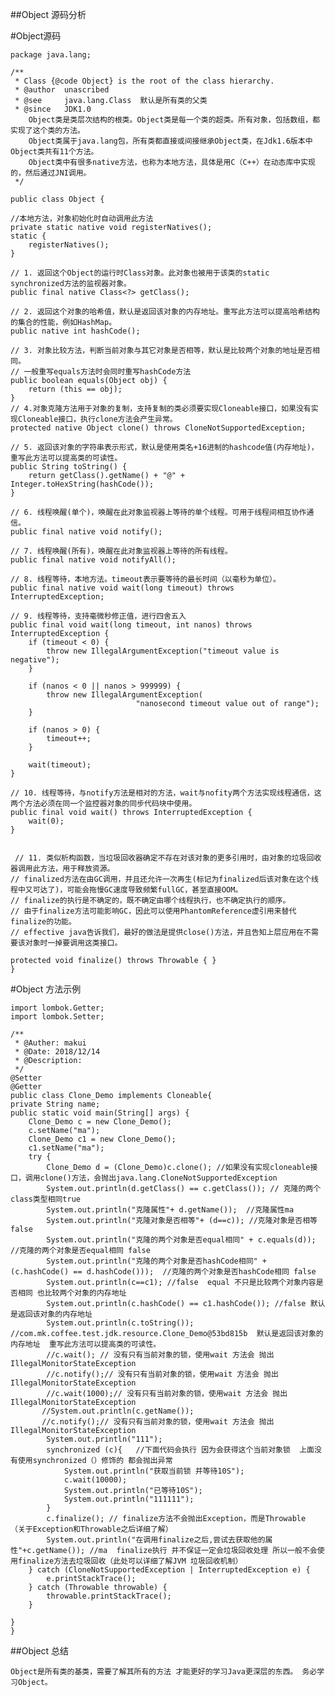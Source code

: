 ##Object 源码分析

#Object源码
  
	

	package java.lang;
	
	/**
	 * Class {@code Object} is the root of the class hierarchy.
	 * @author  unascribed
	 * @see     java.lang.Class  默认是所有类的父类
	 * @since   JDK1.0
		Object类是类层次结构的根类。Object类是每一个类的超类。所有对象，包括数组，都实现了这个类的方法。 
		Object类属于java.lang包，所有类都直接或间接继承Object类，在Jdk1.6版本中Object类共有11个方法。 
		Object类中有很多native方法，也称为本地方法，具体是用C（C++）在动态库中实现的，然后通过JNI调用。
	 */

	public class Object {

	//本地方法，对象初始化时自动调用此方法
    private static native void registerNatives();
    static {
        registerNatives();
    }

 	// 1. 返回这个Object的运行时Class对象。此对象也被用于该类的static synchronized方法的监视器对象。
    public final native Class<?> getClass();
	
    // 2. 返回这个对象的哈希值，默认是返回该对象的内存地址。重写此方法可以提高哈希结构的集合的性能，例如HashMap。
    public native int hashCode();

   	// 3. 对象比较方法，判断当前对象与其它对象是否相等，默认是比较两个对象的地址是否相同。
    // 一般重写equals方法时会同时重写hashCode方法
    public boolean equals(Object obj) {
        return (this == obj);
    }
 	// 4.对象克隆方法用于对象的复制，支持复制的类必须要实现Cloneable接口，如果没有实现Cloneable接口，执行clone方法会产生异常。 
    protected native Object clone() throws CloneNotSupportedException;

    // 5. 返回该对象的字符串表示形式，默认是使用类名+16进制的hashcode值(内存地址)，重写此方法可以提高类的可读性。
    public String toString() {
        return getClass().getName() + "@" + Integer.toHexString(hashCode());
    }

  	// 6. 线程唤醒(单个)，唤醒在此对象监视器上等待的单个线程。可用于线程间相互协作通信。
    public final native void notify();

	// 7. 线程唤醒(所有)，唤醒在此对象监视器上等待的所有线程。
    public final native void notifyAll();

	// 8. 线程等待，本地方法。timeout表示要等待的最长时间（以毫秒为单位）。 
    public final native void wait(long timeout) throws InterruptedException;
	
  	// 9. 线程等待，支持毫微秒修正值，进行四舍五入
    public final void wait(long timeout, int nanos) throws InterruptedException {
        if (timeout < 0) {
            throw new IllegalArgumentException("timeout value is negative");
        }

        if (nanos < 0 || nanos > 999999) {
            throw new IllegalArgumentException(
                                "nanosecond timeout value out of range");
        }

        if (nanos > 0) {
            timeout++;
        }

        wait(timeout);
    }

    // 10. 线程等待，与notify方法是相对的方法，wait与nofity两个方法实现线程通信，这两个方法必须在同一个监控器对象的同步代码块中使用。
    public final void wait() throws InterruptedException {
        wait(0);
    }


	 // 11. 类似析构函数，当垃圾回收器确定不存在对该对象的更多引用时，由对象的垃圾回收器调用此方法，用于释放资源。
    // finalized方法在由GC调用，并且还允许一次再生(标记为finalized后该对象在这个线程中又可达了)，可能会拖慢GC速度导致频繁fullGC，甚至直接OOM。
    // finalize的执行是不确定的，既不确定由哪个线程执行，也不确定执行的顺序。
    // 由于finalize方法可能影响GC，因此可以使用PhantomReference虚引用来替代finalize的功能。
    // effective java告诉我们，最好的做法是提供close()方法，并且告知上层应用在不需要该对象时一掉要调用这类接口。

    protected void finalize() throws Throwable { }
	}






#Object 方法示例

	import lombok.Getter;
	import lombok.Setter;
	
	/**
	 * @Auther: makui
	 * @Date: 2018/12/14
	 * @Description:
	 */
	@Setter
	@Getter
	public class Clone_Demo implements Cloneable{
    private String name;
    public static void main(String[] args) {
        Clone_Demo c = new Clone_Demo();
        c.setName("ma");
        Clone_Demo c1 = new Clone_Demo();
        c1.setName("ma");
        try {
            Clone_Demo d = (Clone_Demo)c.clone(); //如果没有实现cloneable接口，调用clone()方法，会抛出java.lang.CloneNotSupportedException
            System.out.println(d.getClass() == c.getClass()); // 克隆的两个class类型相同true
            System.out.println("克隆属性"+ d.getName());  //克隆属性ma
            System.out.println("克隆对象是否相等"+ (d==c)); //克隆对象是否相等false
			System.out.println("克隆的两个对象是否equal相同" + c.equals(d));  //克隆的两个对象是否equal相同 false
            System.out.println("克隆的两个对象是否hashCode相同" + (c.hashCode() == d.hashCode()));  //克隆的两个对象是否hashCode相同 false
            System.out.println(c==c1); //false  equal 不只是比较两个对象内容是否相同 也比较两个对象的内存地址
            System.out.println(c.hashCode() == c1.hashCode()); //false 默认是返回该对象的内存地址
            System.out.println(c.toString()); //com.mk.coffee.test.jdk.resource.Clone_Demo@53bd815b  默认是返回该对象的内存地址  重写此方法可以提高类的可读性。
            //c.wait(); // 没有只有当前对象的锁，使用wait 方法会 抛出IllegalMonitorStateException
			//c.notify();// 没有只有当前对象的锁，使用wait 方法会 抛出IllegalMonitorStateException
            //c.wait(1000);// 没有只有当前对象的锁，使用wait 方法会 抛出IllegalMonitorStateException
           //System.out.println(c.getName());
           //c.notify();// 没有只有当前对象的锁，使用wait 方法会 抛出IllegalMonitorStateException
            System.out.println("111");
            synchronized (c){   //下面代码会执行 因为会获得这个当前对象锁  上面没有使用synchronized（）修饰的 都会抛出异常
                System.out.println("获取当前锁 并等待10S");
                c.wait(10000);
                System.out.println("已等待10S");
                System.out.println("111111");
            }
            c.finalize(); // finalize方法不会抛出Exception，而是Throwable  （关于Exception和Throwable之后详细了解）
            System.out.println("在调用finalize之后,尝试去获取他的属性"+c.getName()); //ma  finalize执行 并不保证一定会垃圾回收处理 所以一般不会使用finalize方法去垃圾回收（此处可以详细了解JVM 垃圾回收机制）
        } catch (CloneNotSupportedException | InterruptedException e) {
            e.printStackTrace();
        } catch (Throwable throwable) {
            throwable.printStackTrace();
        }

    }
	}


##Object 总结

	Object是所有类的基类，需要了解其所有的方法 才能更好的学习Java更深层的东西。 务必学习Object。